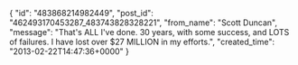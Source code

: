  {
   "id": "483868214982449",
   "post_id": "462493170453287_483743828328221",
   "from_name": "Scott Duncan",
   "message": "That's ALL I've done. 30 years, with some success, and LOTS of failures. I have lost over $27 MILLION in my efforts.",
   "created_time": "2013-02-22T14:47:36+0000"
 }
